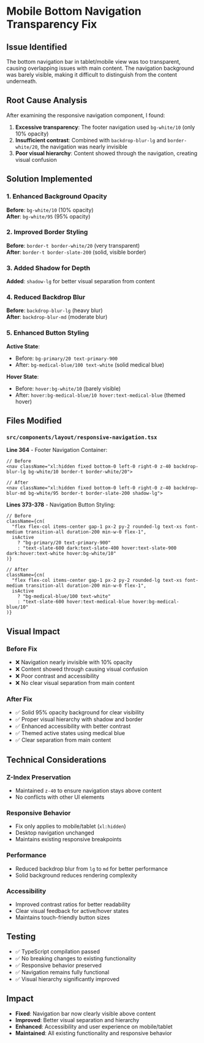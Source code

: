 # Mobile Bottom Navigation Transparency Fix

## Issue Identified
The bottom navigation bar in tablet/mobile view was too transparent, causing overlapping issues with main content. The navigation background was barely visible, making it difficult to distinguish from the content underneath.

## Root Cause Analysis
After examining the responsive navigation component, I found:

1. **Excessive transparency**: The footer navigation used `bg-white/10` (only 10% opacity)
2. **Insufficient contrast**: Combined with `backdrop-blur-lg` and `border-white/20`, the navigation was nearly invisible
3. **Poor visual hierarchy**: Content showed through the navigation, creating visual confusion

## Solution Implemented

### 1. Enhanced Background Opacity
**Before**: `bg-white/10` (10% opacity)  
**After**: `bg-white/95` (95% opacity)

### 2. Improved Border Styling
**Before**: `border-t border-white/20` (very transparent)  
**After**: `border-t border-slate-200` (solid, visible border)

### 3. Added Shadow for Depth
**Added**: `shadow-lg` for better visual separation from content

### 4. Reduced Backdrop Blur
**Before**: `backdrop-blur-lg` (heavy blur)  
**After**: `backdrop-blur-md` (moderate blur)

### 5. Enhanced Button Styling
**Active State**: 
- Before: `bg-primary/20 text-primary-900`
- After: `bg-medical-blue/100 text-white` (solid medical blue)

**Hover State**:
- Before: `hover:bg-white/10` (barely visible)
- After: `hover:bg-medical-blue/10 hover:text-medical-blue` (themed hover)

## Files Modified

### `src/components/layout/responsive-navigation.tsx`

**Line 364** - Footer Navigation Container:
```tsx
// Before
<nav className="xl:hidden fixed bottom-0 left-0 right-0 z-40 backdrop-blur-lg bg-white/10 border-t border-white/20">

// After  
<nav className="xl:hidden fixed bottom-0 left-0 right-0 z-40 backdrop-blur-md bg-white/95 border-t border-slate-200 shadow-lg">
```

**Lines 373-378** - Navigation Button Styling:
```tsx
// Before
className={cn(
  "flex flex-col items-center gap-1 px-2 py-2 rounded-lg text-xs font-medium transition-all duration-200 min-w-0 flex-1",
  isActive
    ? "bg-primary/20 text-primary-900"
    : "text-slate-600 dark:text-slate-400 hover:text-slate-900 dark:hover:text-white hover:bg-white/10"
)}

// After
className={cn(
  "flex flex-col items-center gap-1 px-2 py-2 rounded-lg text-xs font-medium transition-all duration-200 min-w-0 flex-1",
  isActive
    ? "bg-medical-blue/100 text-white"
    : "text-slate-600 hover:text-medical-blue hover:bg-medical-blue/10"
)}
```

## Visual Impact

### Before Fix
- ❌ Navigation nearly invisible with 10% opacity
- ❌ Content showed through causing visual confusion
- ❌ Poor contrast and accessibility
- ❌ No clear visual separation from main content

### After Fix
- ✅ Solid 95% opacity background for clear visibility
- ✅ Proper visual hierarchy with shadow and border
- ✅ Enhanced accessibility with better contrast
- ✅ Themed active states using medical blue
- ✅ Clear separation from main content

## Technical Considerations

### Z-Index Preservation
- Maintained `z-40` to ensure navigation stays above content
- No conflicts with other UI elements

### Responsive Behavior
- Fix only applies to mobile/tablet (`xl:hidden`)
- Desktop navigation unchanged
- Maintains existing responsive breakpoints

### Performance
- Reduced backdrop blur from `lg` to `md` for better performance
- Solid background reduces rendering complexity

### Accessibility
- Improved contrast ratios for better readability
- Clear visual feedback for active/hover states
- Maintains touch-friendly button sizes

## Testing
- ✅ TypeScript compilation passed
- ✅ No breaking changes to existing functionality
- ✅ Responsive behavior preserved
- ✅ Navigation remains fully functional
- ✅ Visual hierarchy significantly improved

## Impact
- **Fixed**: Navigation bar now clearly visible above content
- **Improved**: Better visual separation and hierarchy
- **Enhanced**: Accessibility and user experience on mobile/tablet
- **Maintained**: All existing functionality and responsive behavior